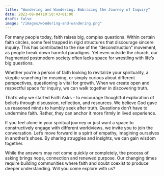 ```yaml
---
title: "Wondering and Wandering: Embracing the Journey of Inquiry"
date: 2023-08-04T10:58:43+01:00
draft: false
image: "/images/wondering-and-wandering.png"
---
```


For many people today, faith raises big, complex questions. Within certain faith circles, some feel trapped in rigid structures that discourage sincere inquiry. This has contributed to the rise of the “deconstruction” movement, as people break down harmful paradigms. Yet even outside the church, our fragmented postmodern society often lacks space for wrestling with life’s big questions.

Whether you’re a person of faith looking to revitalize your spirituality, a skeptic searching for meaning, or simply curious about different perspectives, questioning is vital for growth. When we create open and respectful space for inquiry, we can walk together in discovering truth.

That’s why we started Faith Asks - to encourage thoughtful exploration of beliefs through discussion, reflection, and resources. We believe God gave us reasoned minds to humbly seek after truth. Questions don’t have to undermine faith. Rather, they can anchor it more firmly in lived experience.

If you feel alone in your spiritual journey or just want a space to constructively engage with different worldviews, we invite you to join the conversation. Let’s move forward in a spirit of empathy, imagining ourselves in another’s shoes. By sharing struggles and insights, we can gain wisdom together.

While the answers may not come quickly or completely, the process of asking brings hope, connection and renewed purpose. Our changing times require building communities where faith and doubt coexist to produce deeper understanding. Will you come explore with us?
